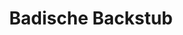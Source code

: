 ---
title: "Badische Backstub"
url: /karlsruhe/badische-backstub-steinhaeuserstrasse/
shop: Bäckerei
---